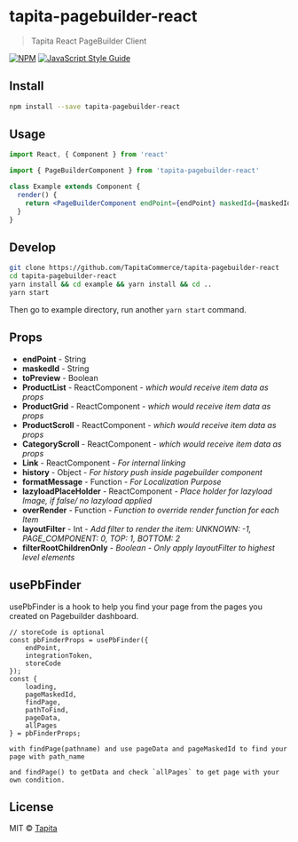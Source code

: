 # tapita-pagebuilder-react

> Tapita React PageBuilder Client

[![NPM](https://img.shields.io/npm/v/tapita-pagebuilder-react.svg)](https://www.npmjs.com/package/tapita-pagebuilder-react) [![JavaScript Style Guide](https://img.shields.io/badge/code_style-standard-brightgreen.svg)](https://standardjs.com)

## Install

```bash
npm install --save tapita-pagebuilder-react
```

## Usage

```jsx
import React, { Component } from 'react'

import { PageBuilderComponent } from 'tapita-pagebuilder-react'

class Example extends Component {
  render() {
    return <PageBuilderComponent endPoint={endPoint} maskedId={maskedId} />
  }
}
```

## Develop

```bash
git clone https://github.com/TapitaCommerce/tapita-pagebuilder-react
cd tapita-pagebuilder-react
yarn install && cd example && yarn install && cd ..
yarn start
```

Then go to example directory, run another `yarn start` command.

## Props

- __endPoint__ - String
- __maskedId__ - String
- __toPreview__ - Boolean
- __ProductList__ - ReactComponent - _which would receive item data as props_
- __ProductGrid__ - ReactComponent - _which would receive item data as props_
- __ProductScroll__ - ReactComponent - _which would receive item data as props_
- __CategoryScroll__ - ReactComponent - _which would receive item data as props_
- __Link__ - ReactComponent - _For internal linking_
- __history__ - Object - _For history push inside pagebuilder component_
- __formatMessage__ - Function - _For Localization Purpose_
- __lazyloadPlaceHolder__ - ReactComponent - _Place holder for lazyload Image, if false/ no lazyload applied_
- __overRender__ - Function - _Function to override render function for each Item_
- __layoutFilter__ - Int - _Add filter to render the item: UNKNOWN: -1, PAGE\_COMPONENT: 0, TOP: 1, BOTTOM: 2_
- __filterRootChildrenOnly__ - _Boolean - Only apply layoutFilter to highest level elements_

## usePbFinder

usePbFinder is a hook to help you find your page from the pages you created on Pagebuilder dashboard.

```
// storeCode is optional
const pbFinderProps = usePbFinder({
    endPoint,
    integrationToken,
    storeCode
});
const {
    loading,
    pageMaskedId,
    findPage,
    pathToFind,
    pageData,
    allPages
} = pbFinderProps;

with findPage(pathname) and use pageData and pageMaskedId to find your page with path_name

and findPage() to getData and check `allPages` to get page with your own condition.

```


## License

MIT © [Tapita](https://github.com/TapitaCommerce)
